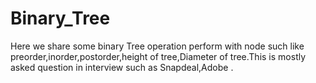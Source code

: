 # Binary_Tree
Here we share some binary Tree operation perform with node such like preorder,inorder,postorder,height of tree,Diameter of tree.This is mostly asked question in interview such as Snapdeal,Adobe .
